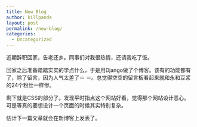 ```yaml
---
title: New Blog
author: killpanda
layout: post
permalink: /new-blog/
categories:
  - Uncategorized
---
```

近期辞职回家，告老还乡。同事们对我很热情，还请我吃了饭。

回家之后准备踏踏实实的学点什么，于是用Django做了个博客。该有的功能都有了，除了留言，因为人气太差了＝ ＝。总觉得空空的留言板看起来就和永和豆浆的24个粉丝一样惨。

剩下就是CSS的部分了。发现平时指点这个网站好看，觉得那个网站设计恶心。可是等真的要想设计一个页面的时候其实特别复杂。

估计下一篇文章就会在新博客上发表了。